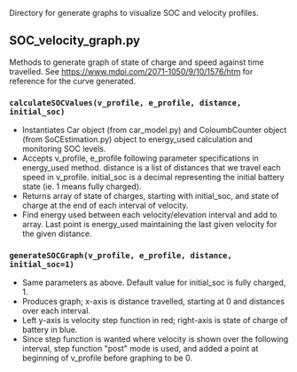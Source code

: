 Directory for generate graphs to visualize SOC and velocity profiles.

## SOC_velocity_graph.py
Methods to generate graph of state of charge and speed against time travelled. See https://www.mdpi.com/2071-1050/9/10/1576/htm for reference for the curve generated.

### `calculateSOCValues(v_profile, e_profile, distance, initial_soc)`
+ Instantiates Car object (from car_model.py) and ColoumbCounter object (from SoCEstimation.py) object to energy_used calculation and monitoring SOC levels.
+ Accepts v_profile, e_profile following parameter specifications in energy_used method. distance is a list of distances that we travel each speed in v_profile. initial_soc is a decimal representing the initial battery state (ie. 1 means fully charged).
+ Returns array of state of charges, starting with initial_soc, and state of charge at the end of each interval of velocity.
+ Find energy used between each velocity/elevation interval and add to array. Last point is energy_used maintaining the last given velocity for the given distance.

### `generateSOCGraph(v_profile, e_profile, distance, initial_soc=1)`
+ Same parameters as above. Default value for initial_soc is fully charged, 1.
+ Produces graph; x-axis is distance travelled, starting at 0 and distances over each interval. 
+ Left y-axis is velocity step function in red; right-axis is state of charge of battery in blue.
+ Since step function is wanted where velocity is shown over the following interval, step function "post" mode is used, and added a point at beginning of v_profile before graphing to be 0.